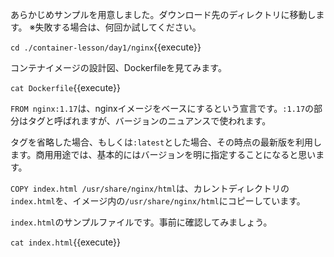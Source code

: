 あらかじめサンプルを用意しました。ダウンロード先のディレクトリに移動します。
※失敗する場合は、何回か試してください。

`cd ./container-lesson/day1/nginx`{{execute}}

コンテナイメージの設計図、Dockerfileを見てみます。

`cat Dockerfile`{{execute}}

`FROM nginx:1.17`は、nginxイメージをベースにするという宣言です。`:1.17`の部分はタグと呼ばれますが、バージョンのニュアンスで使われます。

タグを省略した場合、もしくは`:latest`とした場合、その時点の最新版を利用します。商用用途では、基本的にはバージョンを明に指定することになると思います。

`COPY index.html /usr/share/nginx/html`は、カレントディレクトリの`index.html`を、イメージ内の`/usr/share/nginx/html`にコピーしています。

`index.html`のサンプルファイルです。事前に確認してみましょう。

`cat index.html`{{execute}}